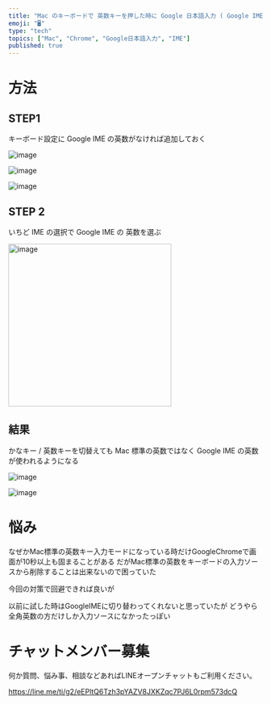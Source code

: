 ```yaml
---
title: "Mac のキーボードで 英数キーを押した時に Google 日本語入力 ( Google IME ) の英数を使うようにする"
emoji: "🖥"
type: "tech"
topics: ["Mac", "Chrome", "Google日本語入力", "IME"]
published: true
---
```


# 方法

## STEP1

キーボード設定に Google IME の英数がなければ追加しておく

![image](https://github.com/YumaInaura/YumaInaura/assets/13635059/1deec792-d49b-4d2c-8a51-a46d32911ed9)

![image](https://github.com/YumaInaura/YumaInaura/assets/13635059/40cbae59-69a5-4feb-a17b-aeaf095c5fb7)

![image](https://github.com/YumaInaura/YumaInaura/assets/13635059/1875c483-5e97-4787-abe5-5010dc1e5591)

## STEP 2

いちど IME の選択で Google IME の 英数を選ぶ

<img width="323" alt="image" src="https://github.com/YumaInaura/YumaInaura/assets/13635059/1920a382-f8ba-4655-8f10-bb5848bdd7c6">


## 結果

かなキー / 英数キーを切替えても Mac 標準の英数ではなく Google IME の英数が使われるようになる


![image](https://github.com/YumaInaura/YumaInaura/assets/13635059/364874f0-bd66-4160-83ef-b68176d4777a)

![image](https://github.com/YumaInaura/YumaInaura/assets/13635059/4e58d264-6fd5-4ef6-b965-2107a5de2188)


# 悩み

なぜかMac標準の英数キー入力モードになっている時だけGoogleChromeで画面が10秒以上も固まることがある
だがMac標準の英数をキーボードの入力ソースから削除することは出来ないので困っていた

今回の対策で回避できれば良いが

以前に試した時はGoogleIMEに切り替わってくれないと思っていたが
どうやら全角英数の方だけしか入力ソースになかったっぽい

# チャットメンバー募集


何か質問、悩み事、相談などあればLINEオープンチャットもご利用ください。

https://line.me/ti/g2/eEPltQ6Tzh3pYAZV8JXKZqc7PJ6L0rpm573dcQ




